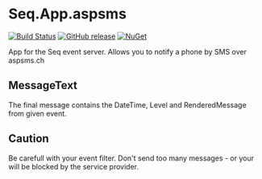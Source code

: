 # Seq.App.aspsms
[![Build Status](https://travis-ci.org/Hinni/Seq.App.aspsms.svg?branch=master)](https://travis-ci.org/Hinni/Seq.App.aspsms)
[![GitHub release](https://img.shields.io/github/release/Hinni/Seq.App.aspsms.svg)](https://github.com/Hinni/Seq.App.aspsms/releases)
[![NuGet](https://img.shields.io/nuget/v/Seq.App.aspsms.svg)](https://www.nuget.org/packages/Seq.App.aspsms/)

App for the Seq event server.
Allows you to notify a phone by SMS over aspsms.ch

## MessageText
The final message contains the DateTime, Level and RenderedMessage from given event.

## Caution
Be carefull with your event filter. Don't send too many messages - or your will be blocked by the service provider.
